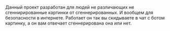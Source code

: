 Данный проект разработан для людей не различающих не сгеннирированные картинки от сгеннерированных.
И вообщем для безопасности в интернете. 
Работает он так вы скидываете в чат с ботом картинку, 
а он  вам отвечает сгеннерирована она или нет.
